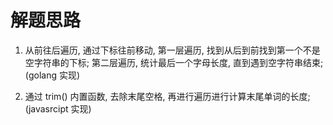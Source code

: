 # 解题思路

1. 从前往后遍历, 通过下标往前移动, 第一层遍历, 找到从后到前找到第一个不是空字符串的下标; 第二层遍历, 统计最后一个字母长度, 直到遇到空字符串结束;(golang 实现)

2. 通过 trim() 内置函数, 去除末尾空格, 再进行遍历进行计算末尾单词的长度;(javasrcipt 实现)

